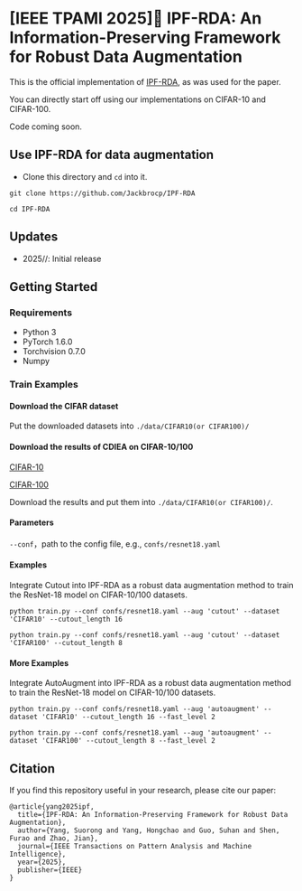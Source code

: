 # [IEEE TPAMI 2025]🎉 IPF-RDA: An Information-Preserving Framework for Robust Data Augmentation

This is the official implementation of [IPF-RDA](https://arxiv.org/abs/2509.16678), as was used for the paper. 
 
You can directly start off using our implementations on CIFAR-10 and CIFAR-100.

Code coming soon.

## Use IPF-RDA for data augmentation
- Clone this directory and `cd`  into it.
 
`git clone https://github.com/Jackbrocp/IPF-RDA` 

`cd IPF-RDA`

## Updates
- 2025//: Initial release

## Getting Started
### Requirements
- Python 3
- PyTorch 1.6.0
- Torchvision 0.7.0
- Numpy
<!-- Install a fitting Pytorch version for your setup with GPU support, as our implementation  -->

### Train Examples 
#### Download the CIFAR dataset
Put the downloaded datasets into  ```./data/CIFAR10(or CIFAR100)/```

#### Download the results of CDIEA on CIFAR-10/100
[CIFAR-10](https://drive.google.com/file/d/1CtoVSRughXDadC1q77goEj86rU1ELpCP/view?usp=sharing)

[CIFAR-100](https://drive.google.com/file/d/1l9yaAaDZkb7AkN7jDar0P3xN8zEB58W_/view?usp=sharing)

Download the results and put them into  ```./data/CIFAR10(or CIFAR100)/```.
#### Parameters
```--conf```，path to the config file, e.g., ```confs/resnet18.yaml```
#### Examples 
Integrate Cutout into IPF-RDA as a robust data augmentation method to train the ResNet-18 model on CIFAR-10/100 datasets. 

```python train.py --conf confs/resnet18.yaml --aug 'cutout' --dataset 'CIFAR10' --cutout_length 16```

```python train.py --conf confs/resnet18.yaml --aug 'cutout' --dataset 'CIFAR100' --cutout_length 8```

#### More Examples
Integrate AutoAugment into IPF-RDA as a robust data augmentation method to train the ResNet-18 model on CIFAR-10/100 datasets. 

```python train.py --conf confs/resnet18.yaml --aug 'autoaugment' --dataset 'CIFAR10' --cutout_length 16 --fast_level 2 ```

```python train.py --conf confs/resnet18.yaml --aug 'autoaugment' --dataset 'CIFAR100' --cutout_length 8 --fast_level 2 ```

## Citation
If you find this repository useful in your research, please cite our paper:

```
@article{yang2025ipf,
  title={IPF-RDA: An Information-Preserving Framework for Robust Data Augmentation},
  author={Yang, Suorong and Yang, Hongchao and Guo, Suhan and Shen, Furao and Zhao, Jian},
  journal={IEEE Transactions on Pattern Analysis and Machine Intelligence},
  year={2025},
  publisher={IEEE}
}
```
